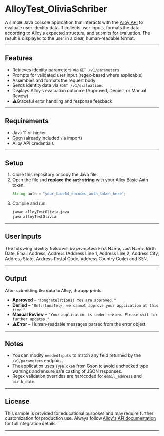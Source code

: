 # AlloyTest_OliviaSchriber

A simple Java console application that interacts with the [Alloy API](https://www.alloy.com) to evaluate user identity data. It collects user inputs, formats the data according to Alloy's expected structure, and submits  for evaluation. The result is displayed to the user in a clear, human-readable format.

---

## Features

- Retrieves identity parameters via `GET /v1/parameters`
- Prompts for validated user input (regex-based where applicable)
- Assembles and formats the request body
- Sends identity data via `POST /v1/evaluations`
- Displays Alloy's evaluation outcome (Approved, Denied, or Manual Review)
- ⚠Graceful error handling and response feedback

---

## Requirements

- Java 11 or higher
- [Gson](https://github.com/google/gson) (already included via import)
- Alloy API credentials

---

## Setup

1. Clone this repository or copy the Java file.
2. Open the file and **replace the `auth` string** with your Alloy Basic Auth token:
   ```java
   String auth = "your_base64_encoded_auth_token_here";
   ```
3. Compile and run:
   ```bash
   javac alloyTestOlivia.java
   java alloyTestOlivia
   ```

---

## User Inputs

The following identity fields will be prompted:
  First Name, Last Name, Birth Date, Email Address, Address (Address Line 1, Address Line 2, Address City, Address State, Address Postal Code, Address Country Code) and SSN.


---

## Output

After submitting the data to Alloy, the app prints:

- **Approved** – `"Congratulations! You are approved."`
- **Denied** – `"Unfortunately, we cannot approve your application at this time."`
- **Manual Review** – `"Your application is under review. Please wait for further updates."`
- ⚠**Error** – Human-readable messages parsed from the error object

---

## Notes

- You can modify `neededInputs` to match any field returned by the `/v1/parameters` endpoint.
- The application uses `TypeToken` from Gson to avoid unchecked type warnings and ensure safe casting of JSON responses.
- Regex validation overrides are hardcoded for `email_address` and `birth_date`.

---

## License

This sample is provided for educational purposes and may require further customization for production use. Always follow [Alloy's API documentation](https://docs.alloy.com/) for full integration details.

---

